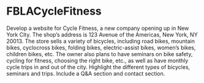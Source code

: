 # FBLACycleFitness
Develop a website for Cycle Fitness, a new company opening up in New York City. The shop’s address is 123 Avenue of the Americas, New York, NY 20013. The store sells a variety of bicycles, including road bikes, mountain bikes, cyclocross bikes, folding bikes, electric-assist bikes, women’s bikes, children bikes, etc. The owner also plans to have seminars on bike safety, cycling for fitness, choosing the right bike, etc., as well as have monthly cycle trips in and out of the city. Highlight the different types of bicycles, seminars and trips. Include a Q&A section and contact section.
